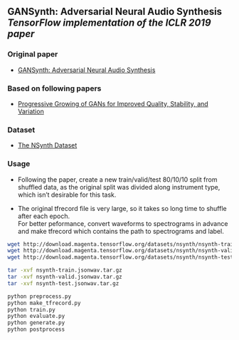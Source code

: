 ## GANSynth: Adversarial Neural Audio Synthesis<br><i>TensorFlow implementation of the ICLR 2019 paper</i>

### Original paper 
* [GANSynth: Adversarial Neural Audio Synthesis](https://openreview.net/pdf?id=H1xQVn09FX)

### Based on following papers
* [Progressive Growing of GANs for Improved Quality, Stability, and Variation](https://arxiv.org/pdf/1710.10196.pdf)

### Dataset
* [The NSynth Dataset](https://magenta.tensorflow.org/datasets/nsynth)

### Usage
* Following the paper, create a new train/valid/test 80/10/10 split from shuffled data,
as the original split was divided along instrument type, which isn’t desirable for this task.

* The original tfrecord file is very large, so it takes so long time to shuffle after each epoch.   
For better peformance, convert waveforms to spectrograms in advance and make tfrecord which contains the path to spectrograms and label.

```bash
wget http://download.magenta.tensorflow.org/datasets/nsynth/nsynth-train.jsonwav.tar.gz
wget http://download.magenta.tensorflow.org/datasets/nsynth/nsynth-valid.jsonwav.tar.gz
wget http://download.magenta.tensorflow.org/datasets/nsynth/nsynth-test.jsonwav.tar.gz

tar -xvf nsynth-train.jsonwav.tar.gz
tar -xvf nsynth-valid.jsonwav.tar.gz
tar -xvf nsynth-test.jsonwav.tar.gz

python preprocess.py
python make_tfrecord.py
python train.py
python evaluate.py
python generate.py
python postprocess
```
